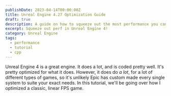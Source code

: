```yaml
---
publishDate: 2023-04-14T00:00:00Z
title: Unreal Engine 4.27 Optimization Guide
draft: true
description: A guide on how to squeeze out the most performance you can from Unreal Engine
excerpt: Squeeze out perf in Unreal Engine 4!
category: Unreal Engine
tags:
  - performance
  - tutorial
  - cpp
---
```


Unreal Engine 4 is a great engine. It does a lot, and is coded pretty well. It's pretty optimized for what it does.
However, it does do _a lot_, for a lot of different types of games, so it's unlikely Epic has custom made every single
system to suite your exact needs. In this tutorial, we'll be going over how I optimized a classic, linear FPS game.
